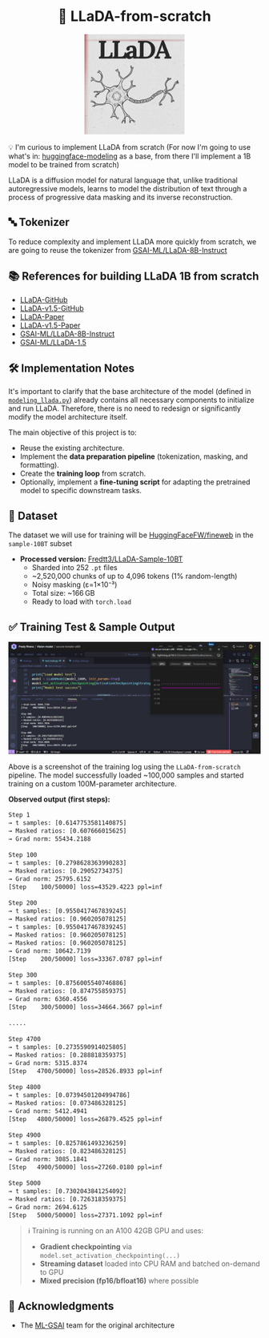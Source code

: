 <h1 align="center">🚀 LLaDA-from-scratch</h1>

<div align="center">
  <img src="image/llada.png" alt="Llada Logo" width="200"/>
</div>

💡 I'm curious to implement LLaDA from scratch (For now I'm going to use what's in: [huggingface-modeling](https://huggingface.co/GSAI-ML/LLaDA-8B-Instruct/blob/main/modeling_llada.py) as a base, from there I'll implement a 1B model to be trained from scratch)

LLaDA is a diffusion model for natural language that, unlike traditional autoregressive models, learns to model the distribution of text through a process of progressive data masking and its inverse reconstruction.

## 🔤 Tokenizer

To reduce complexity and implement LLaDA more quickly from scratch, we are going to reuse the tokenizer from [GSAI-ML/LLaDA-8B-Instruct](https://huggingface.co/GSAI-ML/LLaDA-8B-Instruct)

## 📚 References for building LLaDA 1B from scratch

- [LLaDA-GitHub](https://github.com/ML-GSAI/LLaDA)
- [LLaDA-v1.5-GitHub](https://github.com/ML-GSAI/LLaDA-1.5)
- [LLaDA-Paper](https://arxiv.org/abs/2502.09992)
- [LLaDA-v1.5-Paper](https://arxiv.org/abs/2505.19223)
- [GSAI-ML/LLaDA-8B-Instruct](https://huggingface.co/GSAI-ML/LLaDA-8B-Instruct/tree/main)
- [GSAI-ML/LLaDA-1.5](https://huggingface.co/GSAI-ML/LLaDA-1.5/tree/main)

## 🛠️ Implementation Notes

It's important to clarify that the base architecture of the model (defined in [`modeling_llada.py`](https://huggingface.co/GSAI-ML/LLaDA-8B-Instruct/blob/main/modeling_llada.py)) already contains all necessary components to initialize and run LLaDA. Therefore, there is no need to redesign or significantly modify the model architecture itself.

The main objective of this project is to:

* Reuse the existing architecture.
* Implement the **data preparation pipeline** (tokenization, masking, and formatting).
* Create the **training loop** from scratch.
* Optionally, implement a **fine-tuning script** for adapting the pretrained model to specific downstream tasks.

## 💾 Dataset
The dataset we will use for training will be [HuggingFaceFW/fineweb](https://huggingface.co/datasets/HuggingFaceFW/fineweb) in the `sample-10BT` subset

- **Processed version:** [Fredtt3/LLaDA-Sample-10BT](https://huggingface.co/datasets/Fredtt3/LLaDA-Sample-10BT)  
  - Sharded into 252 `.pt` files  
  - ~2,520,000 chunks of up to 4,096 tokens (1% random-length)  
  - Noisy masking (ε=1×10⁻³)  
  - Total size: ~166 GB  
  - Ready to load with `torch.load`

## ✅ Training Test & Sample Output

<div align="center">
  <img src="image/llada_train.PNG" alt="Training Log Sample" width="700"/>
</div>

Above is a screenshot of the training log using the `LLaDA-from-scratch` pipeline.
The model successfully loaded \~100,000 samples and started training on a custom 100M-parameter architecture.

**Observed output (first steps):**

```
Step 1
→ t samples: [0.6147753581140875]
→ Masked ratios: [0.607666015625]
→ Grad norm: 55434.2188

Step 100
→ t samples: [0.2798628363990283]
→ Masked ratios: [0.29052734375]
→ Grad norm: 25795.6152
[Step    100/50000] loss=43529.4223 ppl=inf

Step 200
→ t samples: [0.9550417467839245]
→ Masked ratios: [0.960205078125]
→ t samples: [0.9550417467839245]
→ Masked ratios: [0.960205078125]
→ Masked ratios: [0.960205078125]
→ Grad norm: 10642.7139
[Step    200/50000] loss=33367.0787 ppl=inf

Step 300
→ t samples: [0.8756005540746886]
→ Masked ratios: [0.874755859375]
→ Grad norm: 6360.4556
[Step    300/50000] loss=34664.3667 ppl=inf

.....

Step 4700
→ t samples: [0.2735590914025805]
→ Masked ratios: [0.288818359375]
→ Grad norm: 5315.8374
[Step   4700/50000] loss=28526.8933 ppl=inf

Step 4800
→ t samples: [0.07394501204994786]
→ Masked ratios: [0.073486328125]
→ Grad norm: 5412.4941
[Step   4800/50000] loss=26879.4525 ppl=inf

Step 4900
→ t samples: [0.8257861493236259]
→ Masked ratios: [0.823486328125]
→ Grad norm: 3085.1841
[Step   4900/50000] loss=27260.0180 ppl=inf

Step 5000
→ t samples: [0.7302043841254092]
→ Masked ratios: [0.726318359375]
→ Grad norm: 2694.6125
[Step   5000/50000] loss=27371.1092 ppl=inf
```

> ℹ️ Training is running on an A100 42GB GPU and uses:
>
> * **Gradient checkpointing** via `model.set_activation_checkpointing(...)`
> * **Streaming dataset** loaded into CPU RAM and batched on-demand to GPU
> * **Mixed precision (fp16/bfloat16)** where possible

## 🙏 Acknowledgments

- The [ML-GSAI](https://github.com/ML-GSAI) team for the original architecture